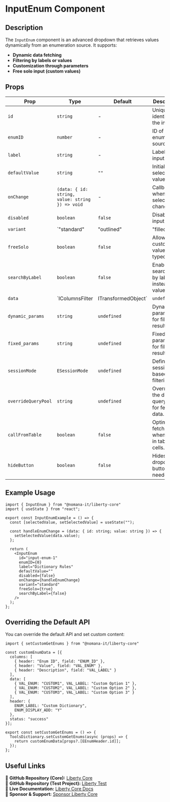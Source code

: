 # InputEnum Component

## Description
The `InputEnum` component is an advanced dropdown that retrieves values dynamically from an enumeration source. It supports:
- **Dynamic data fetching**
- **Filtering by labels or values**
- **Customization through parameters**
- **Free solo input (custom values)**

## Props
| Prop          | Type                     | Default | Description |
|--------------|--------------------------|---------|-------------|
| `id` | `string` | - | Unique identifier for the input. |
| `enumID` | `number` | - | ID of the enumeration source. |
| `label` | `string` | - | Label for the input. |
| `defaultValue` | `string` | `""` | Initial selected value. |
| `onChange` | `(data: { id: string, value: string }) => void` | - | Callback when selection changes. |
| `disabled` | `boolean` | `false` | Disables the input. |
| `variant` | `"standard" | "outlined" | "filled"` | `"standard"` | Input style variant. |
| `freeSolo` | `boolean` | `false` | Allows custom values to be typed. |
| `searchByLabel` | `boolean` | `false` | Enables searching by label instead of value. |
| `data` | `IColumnsFilter | ITransformedObject` | `undefined` | Custom data for options. |
| `dynamic_params` | `string` | `undefined` | Dynamic parameters for filtering results. |
| `fixed_params` | `string` | `undefined` | Fixed parameters for filtering results. |
| `sessionMode` | `ESessionMode` | `undefined` | Defines session-based filtering. |
| `overrideQueryPool` | `string` | `undefined` | Overrides the default query pool for fetching data. |
| `callFromTable` | `boolean` | `false` | Optimizes fetching when used in table cells. |
| `hideButton` | `boolean` | `false` | Hides the dropdown button if needed. |

## Example Usage
```tsx
import { InputEnum } from "@nomana-it/liberty-core"
import { useState } from "react";

export const InputEnumExample = () => {
  const [selectedValue, setSelectedValue] = useState("");

  const handleEnumChange = (data: { id: string; value: string }) => {
    setSelectedValue(data.value);
  };

  return (
    <InputEnum
      id="input-enum-1"
      enumID={0}
      label="Dictionary Rules"
      defaultValue=""
      disabled={false}
      onChange={handleEnumChange}
      variant="standard"
      freeSolo={true}
      searchByLabel={false}
    />
  );
};
```

## Overriding the Default API
You can override the default API and set custom content:
```tsx
import { setCustomGetEnums } from "@nomana-it/liberty-core"

const customEnumData = [{
  columns: [
    { header: "Enum ID", field: "ENUM_ID" },
    { header: "Value", field: "VAL_ENUM" },
    { header: "Description", field: "VAL_LABEL" }
  ],
  data: [
    { VAL_ENUM: "CUSTOM1", VAL_LABEL: "Custom Option 1" },
    { VAL_ENUM: "CUSTOM2", VAL_LABEL: "Custom Option 2" },
    { VAL_ENUM: "CUSTOM3", VAL_LABEL: "Custom Option 3" }
  ],
  header: {
    ENUM_LABEL: "Custom Dictionary",
    ENUM_DISPLAY_ADD: "Y"
  },
  status: "success"
}];

export const setCustomGetEnums = () => {
  ToolsDictionary.setCustomGetEnums(async (props) => {
    return customEnumData[props?.[EEnumHeader.id]];
  });
};
```


## Useful Links
🔗 **GitHub Repository (Core):** [Liberty Core](https://github.com/fblettner/liberty-core/)  
🔗 **GitHub Repository (Test Project):** [Liberty Test](https://github.com/fblettner/liberty-test/)  
📖 **Live Documentation:** [Liberty Core Docs](https://docs.nomana-it.fr/liberty-core/)  
💖 **Sponsor & Support:** [Sponsor Liberty Core](https://github.com/sponsors/fblettner) 